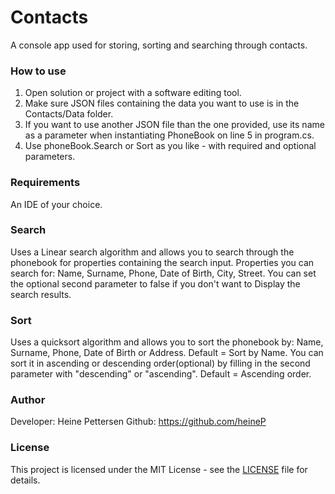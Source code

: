 # Contacts

A console app used for storing, sorting and searching through contacts.


### How to use
1. Open solution or project with a software editing tool.
2. Make sure JSON files containing the data you want to use is in the Contacts/Data folder.
3. If you want to use another JSON file than the one provided, use its name as a parameter when instantiating PhoneBook on line 5 in program.cs.
4. Use phoneBook.Search or Sort as you like - with required and optional parameters.


### Requirements
An IDE of your choice.


### Search
Uses a Linear search algorithm and allows you to search through the phonebook for properties containing the search input.
Properties you can search for: Name, Surname, Phone, Date of Birth, City, Street.
You can set the optional second parameter to false if you don't want to Display the search results.


### Sort
Uses a quicksort algorithm and allows you to sort the phonebook by: Name, Surname, Phone, Date of Birth or Address.
Default = Sort by Name.
You can sort it in ascending or descending order(optional) by filling in the second parameter with "descending" or "ascending".
Default = Ascending order.


### Author
Developer: Heine Pettersen
Github: https://github.com/heineP


### License
This project is licensed under the MIT License - see the [LICENSE](LICENSE) file for details.
